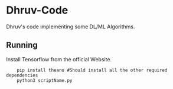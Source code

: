 # Dhruv-Code

Dhruv's code implementing some DL/ML Algorithms.

## Running
Install Tensorflow from the official Website.
```
    pip install theano #Should install all the other required dependencies
    python3 scriptName.py
```
